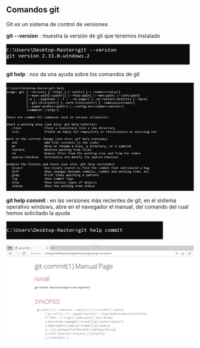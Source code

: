 ## Comandos git
Git es un sistema de control de versiones

**git --version** : muestra la versión de git que tenemos instalado 

![IMG-1](/images/IMG-1.png "git version")

**git help** : nos da una ayuda sobre los comandos de git

![IMG-2](/images/IMG-2.png "git help")

**git help commit** : en las versiones más recientes de git, en el sistema operativo windows, abre en el navegador el manual, del comando del cual hemos solicitado la ayuda

![IMG-3](/images/IMG-3.png "git help commit")

![IMG-4](/images/IMG-4.png "navegador")